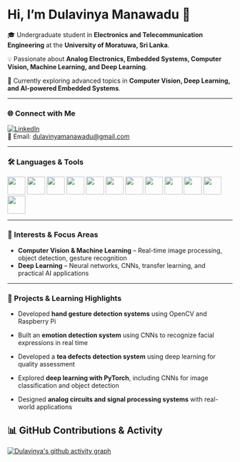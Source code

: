 # Hi, I’m Dulavinya Manawadu 👋

🎓 Undergraduate student in **Electronics and Telecommunication Engineering** at the **University of Moratuwa, Sri Lanka**.  

💡 Passionate about **Analog Electronics, Embedded Systems, Computer Vision, Machine Learning, and Deep Learning**.  

🌱 Currently exploring advanced topics in **Computer Vision, Deep Learning, and AI-powered Embedded Systems**.

---

### 🌐 Connect with Me

[![LinkedIn](https://img.shields.io/badge/LinkedIn-blue?style=flat&logo=linkedin)](https://www.linkedin.com/in/dulavinya-manawadu-2ab7742b9/)  
📧 Email: [dulavinyamanawadu@gmail.com](mailto:dulavinyamanawadu@gmail.com)

---

### 🛠️ Languages & Tools

<p align="left">
  <img src="https://cdn.jsdelivr.net/gh/devicons/devicon/icons/c/c-original.svg" width="40" />
  <img src="https://cdn.jsdelivr.net/gh/devicons/devicon/icons/cplusplus/cplusplus-original.svg" width="40" />
  <img src="https://cdn.jsdelivr.net/gh/devicons/devicon/icons/java/java-original.svg" width="40" />
  <img src="https://cdn.jsdelivr.net/gh/devicons/devicon/icons/python/python-original.svg" width="40" />
  <img src="https://cdn.jsdelivr.net/gh/devicons/devicon/icons/pytorch/pytorch-original.svg" width="40" />
  <img src="https://cdn.jsdelivr.net/gh/devicons/devicon/icons/opencv/opencv-original.svg" width="40" />
  <img src="https://cdn.jsdelivr.net/gh/devicons/devicon/icons/matlab/matlab-original.svg" width="40" />
  <img src="https://cdn.jsdelivr.net/gh/devicons/devicon/icons/latex/latex-original.svg" width="40" />
  <img src="https://cdn.jsdelivr.net/gh/devicons/devicon/icons/raspberrypi/raspberrypi-original.svg" width="40" />
  <img src="https://cdn.jsdelivr.net/gh/devicons/devicon/icons/arduino/arduino-original.svg" width="40" />
  <img src="https://cdn.jsdelivr.net/gh/devicons/devicon/icons/jupyter/jupyter-original.svg" width="40" />
  <img src="https://cdn.jsdelivr.net/gh/devicons/devicon/icons/vscode/vscode-original.svg" width="40" />
</p>

---

### 🚀 Interests & Focus Areas


- **Computer Vision & Machine Learning** – Real-time image processing, object detection, gesture recognition  
- **Deep Learning** – Neural networks, CNNs, transfer learning, and practical AI applications  


---
### 🌟 Projects & Learning Highlights

- Developed **hand gesture detection systems** using OpenCV and Raspberry Pi  

- Built an **emotion detection system** using CNNs to recognize facial expressions in real time  
- Developed a **tea defects detection system** using deep learning for quality assessment  
- Explored **deep learning with PyTorch**, including CNNs for image classification and object detection  
- Designed **analog circuits and signal processing systems** with real-world applications  


## 📊 GitHub Contributions & Activity





[![Dulavinya's github activity graph](https://github-readme-activity-graph.vercel.app/graph?username=Dulavinya&theme=react-dark)](https://github.com/ashutosh00710/github-readme-activity-graph)


